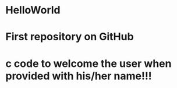 # HelloWorld
# First repository on GitHub
# c code to welcome the user when provided with his/her name!!!
